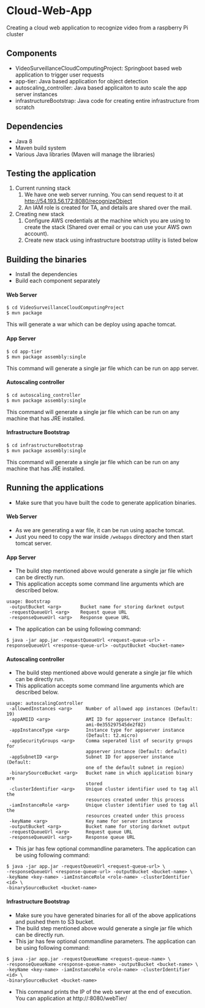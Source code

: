 # Cloud-Web-App
Creating a cloud web application to recognize video from a raspberry Pi cluster

## Components
- VideoSurveillanceCloudComputingProject: Springboot based web application to trigger user requests
- app-tier: Java based application for object detection
- autoscaling_controller: Java based applicaiton to auto scale the app server instances
- infrastructureBootstrap: Java code for creating entire infrastructure from scratch

## Dependencies
- Java 8
- Maven build system
- Various Java libraries (Maven will manage the libraries)

## Testing the application
1. Current running stack
    1. We have one web server running. You can send request to it at http://54.193.56.172:8080/recognizeObject
    2. An IAM role is created for TA, and details are shared over the mail.
2. Creating new stack
    1. Configure AWS credentials at the machine which you are using to create the stack (Shared over email or you can use your AWS own account).
    2. Create new stack using infrastructure bootstrap utility is listed below

## Building the binaries
- Install the dependencies
- Build each component separately
#### Web Server
```
$ cd VideoSurveillanceCloudComputingProject
$ mvn package
```
This will generate a war which can be deploy using apache tomcat.

#### App Server
```
$ cd app-tier
$ mvn package assembly:single
```
This command will generate a single jar file which can be run on app server.

#### Autoscaling controller
```
$ cd autoscaling_controller
$ mvn package assembly:single
```
This command will generate a single jar file which can be run on any machine that has JRE installed.

#### Infrastructure Bootstrap
```
$ cd infrastructureBootstrap
$ mvn package assembly:single
```
This command will generate a single jar file which can be run on any machine that has JRE installed.

## Running the applications
- Make sure that you have built the code to generate application binaries.

#### Web Server
- As we are generating a war file, it can be run using apache tomcat.
- Just you need to copy the war inside ```/webapps``` directory and then start tomcat server.

#### App Server
- The build step mentioned above would generate a single jar file which can be directly run.
- This application accepts some command line arguments which are described below.
```
usage: Bootstrap
 -outputBucket <arg>       Bucket name for storing darknet output
 -requestQueueUrl <arg>    Request queue URL
 -responseQueueUrl <arg>   Response queue URL
```
- The application can be using following command:
```
$ java -jar app.jar -requestQueueUrl <request-queue-url> -responseQueueUrl <response-queue-url> -outputBucket <bucket-name>
```
#### Autoscaling controller
- The build step mentioned above would generate a single jar file which can be directly run.
- This application accepts some command line arguments which are described below.
```
usage: autoscalingController
 -allowedInstances <arg>     Number of allowed app instances (Default: 19)
 -appAMIID <arg>             AMI ID for appserver instance (Default:
                             ami-0e355297545de2f82)
 -appInstanceType <arg>      Instance type for appserver instance
                             (Default: t2.micro)
 -appSecurityGroups <arg>    Comma seperated list of security groups for
                             appserver instance (Default: default)
 -appSubnetID <arg>          Subnet ID for appserver instance (Default:
                             one of the default subnet in region)
 -binarySourceBucket <arg>   Bucket name in which application binary are
                             stored
 -clusterIdentifier <arg>    Unique cluster identifier used to tag all the
                             resources created under this process
 -iamInstanceRole <arg>      Unique cluster identifier used to tag all the
                             resources created under this process
 -keyName <arg>              Key name for server instance
 -outputBucket <arg>         Bucket name for storing darknet output
 -requestQueueUrl <arg>      Request queue URL
 -responseQueueUrl <arg>     Response queue URL
```
- This jar has few optional commandline parameters. The application can be using following command:
```
$ java -jar app.jar -requestQueueUrl <request-queue-url> \
-responseQueueUrl <response-queue-url> -outputBucket <bucket-name> \
-keyName <key-name> -iamInstanceRole <role-name> -clusterIdentifier <id> \
-binarySourceBucket <bucket-name>
```

#### Infrastructure Bootstrap
- Make sure you have generated binaries for all of the above applications and pushed them to S3 bucket.
- The build step mentioned above would generate a single jar file which can be directly run.
- This jar has few optional commandline parameters. The application can be using following command:
```
$ java -jar app.jar -requestQueueName <request-queue-name> \
-responseQueueName <response-queue-name> -outputBucket <bucket-name> \
-keyName <key-name> -iamInstanceRole <role-name> -clusterIdentifier <id> \
-binarySourceBucket <bucket-name>
```
- This command prints the IP of the web server at the end of execution. You can application at http://<ip-of-webserver>:8080/webTier/
